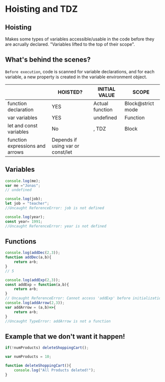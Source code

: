 # Hoisting and TDZ

## Hoisting
Makes some types of variables accessible/usable in the code before they are acrually declared. "Variables lifted to the top of their scope".

## What's behind the scenes?
`Before execution`, code is scanned for variable declarations, and for each variable, a new property is created in the variable environment object.

|                                 |HOISTED?   |INITIAL VALUE  |SCOPE                   |
|---------------------------------|-----------|---------------     |-------------------|
|function declaration             |YES        |Actual function     |Block@strict mode  |
|var variables                    |YES        |undefined           |Function           |
|let and const variables          |No         |<uninitialized>, TDZ|Block              |
|function expressions and arrows  |Depends if using var or const/let                   |

## Variables
```js
console.log(me);
var me ="Jonas";
// undefined

console.log(job);  
let job = "teacher";
//Uncaught ReferenceError: job is not defined

console.log(year); 
const year= 1991;
//Uncaught ReferenceError: year is not defined
```
## Functions
```js
console.log(addDec(2,3));
function addDec(a,b){
    return a+b;
}
// 5

console.log(addExp(2,3));
const addExp = function(a,b){
    return a+b;
}
// Uncaught ReferenceError: Cannot access 'addExp' before initialization
console.log(addArrow(2,3));
var addArrow = (a,b)=>{
    return a+b;
}
//Uncaught TypeError: addArrow is not a function

```


## Example that we don't want it happen!
```js
if(!numProducts) deleteShoppingCart();

var numProducts = 10;

function deleteShoppingCart(){
    console.log("All Products deleted!");
}
```
